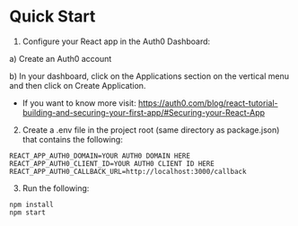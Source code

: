 # Quick Start

1. Configure your React app in the Auth0 Dashboard:

 a) Create an Auth0 account
 
 b) In your dashboard, click on the Applications section on the vertical menu and then click on Create Application.
 + If you want to know more visit: https://auth0.com/blog/react-tutorial-building-and-securing-your-first-app/#Securing-your-React-App

2. Create a .env file in the project root (same directory as package.json) that contains the following:

```
REACT_APP_AUTH0_DOMAIN=YOUR AUTH0 DOMAIN HERE
REACT_APP_AUTH0_CLIENT_ID=YOUR AUTH0 CLIENT ID HERE
REACT_APP_AUTH0_CALLBACK_URL=http://localhost:3000/callback
```

3. Run the following:

```
npm install
npm start
```
